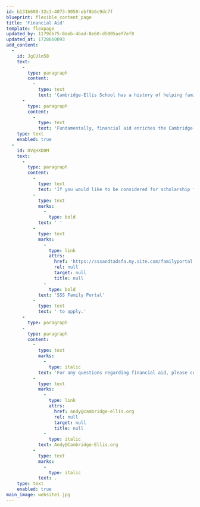 ```yaml
---
id: b131b608-32c3-4073-9050-ebf8b6c9dc7f
blueprint: flexible_content_page
title: 'Financial Aid'
template: flexpage
updated_by: 1179db75-8eeb-4bad-8e60-d5005aef7ef8
updated_at: 1728660093
add_content:
  -
    id: JgCUlm58
    text:
      -
        type: paragraph
        content:
          -
            type: text
            text: 'Cambridge-Ellis School has a history of helping families make an independent preschool education possible for their children. We currently dedicate approximately 10% of our tuition revenue towards scholarships.'
      -
        type: paragraph
        content:
          -
            type: text
            text: 'Fundamentally, financial aid enriches the Cambridge-Ellis community by bringing together families from many backgrounds and experiences. We believe education and lifelong friendships forged at the school should be accessible to students of all economic backgrounds.'
    type: text
    enabled: true
  -
    id: DVqHXD0M
    text:
      -
        type: paragraph
        content:
          -
            type: text
            text: 'If you would like to be considered for scholarship funding, please visit the'
          -
            type: text
            marks:
              -
                type: bold
            text: ' '
          -
            type: text
            marks:
              -
                type: link
                attrs:
                  href: 'https://sssandtadsfa.my.site.com/familyportal'
                  rel: null
                  target: null
                  title: null
              -
                type: bold
            text: 'SSS Family Portal'
          -
            type: text
            text: ' to apply.'
      -
        type: paragraph
      -
        type: paragraph
        content:
          -
            type: text
            marks:
              -
                type: italic
            text: 'For any questions regarding financial aid, please contact our Business Manager Andy Griswold at '
          -
            type: text
            marks:
              -
                type: link
                attrs:
                  href: andy@cambridge-ellis.org
                  rel: null
                  target: null
                  title: null
              -
                type: italic
            text: Andy@Cambridge-Ellis.org
          -
            type: text
            marks:
              -
                type: italic
            text: .
    type: text
    enabled: true
main_image: website1.jpg
---
```

